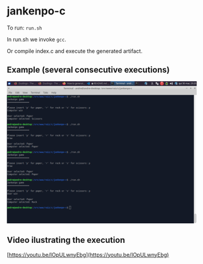 # jankenpo-c

To run:
`run.sh`

In run.sh we invoke `gcc`.

Or compile index.c and execute the generated artifact.

## Example (several consecutive executions)

![Example image](example.png)

## Video ilustrating the execution

[https://youtu.be/IOpULwnyEbg](https://youtu.be/IOpULwnyEbg)


